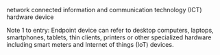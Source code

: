 network connected information and communication technology (ICT) hardware device

Note 1 to entry: Endpoint device can refer to desktop computers, laptops, smartphones, tablets, thin clients, printers or other specialized hardware including smart meters and Internet of things (IoT) devices.